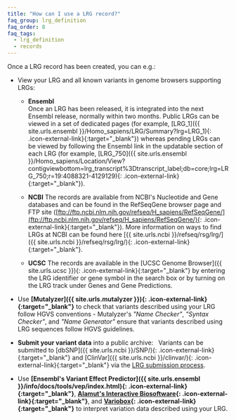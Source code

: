 ```yaml
---
title: "How can I use a LRG record?"
faq_group: lrg_definition
faq_order: 8
faq_tags:
  - lrg_definition
  - records
---
```


Once a LRG record has been created, you can e.g.:  

* View your LRG and all known variants in genome browsers supporting LRGs:

  * **Ensembl**  
    Once an LRG has been released, it is integrated into the next Ensembl release, normally within two months. Public LRGs can be viewed in a set of dedicated pages (for example, [LRG_1]({{ site.urls.ensembl }}/Homo_sapiens/LRG/Summary?lrg=LRG_1){: .icon-external-link}{:target="_blank"}) whereas pending LRGs can be viewed by following the Ensembl link in the updatable section of each LRG (for example, [LRG_750]({{ site.urls.ensembl }}/Homo_sapiens/Location/View?contigviewbottom=lrg_transcript%3Dtranscript_label;db=core;lrg=LRG_750;r=19:4088321-4129129){: .icon-external-link}{:target="_blank"}).  
  
  * **NCBI** 
    The records are available from NCBI's Nucleotide and Gene databases and can be found in the RefSeqGene browser page and FTP site ([ftp://ftp.ncbi.nlm.nih.gov/refseq/H_sapiens/RefSeqGene/](ftp://ftp.ncbi.nlm.nih.gov/refseq/H_sapiens/RefSeqGene/){: .icon-external-link}{:target="_blank"}). More information on ways to find LRGs at NCBI can be found here [{{ site.urls.ncbi }}/refseq/rsg/lrg/]({{ site.urls.ncbi }}/refseq/rsg/lrg/){: .icon-external-link}{:target="_blank"}.  

  * **UCSC** 
  The records are available in the [UCSC Genome Browser]({{ site.urls.ucsc }}){: .icon-external-link}{:target="_blank"} by entering the LRG identifier or gene symbol in the search box or by turning on the LRG track under Genes and Gene Predictions.  

* Use **[Mutalyzer]({{ site.urls.mutalyzer }}){: .icon-external-link}{:target="_blank"}** to check that variants described using your LRG follow HGVS conventions - Mutalyzer's *"Name Checker"*, *"Syntax Checker"*, and *"Name Generator"* ensure that variants described using LRG sequences follow HGVS guidelines.  

* **Submit your variant data** into a public archive:   Variants can be submitted to [dbSNP]({{ site.urls.ncbi }}/SNP/){: .icon-external-link}{:target="_blank"} and [ClinVar]({{ site.urls.ncbi }}/clinvar/){: .icon-external-link}{:target="_blank"} via the [LRG submission process](/submit-variants).  

* Use **[Ensembl's Variant Effect Predictor]({{ site.urls.ensembl }}/info/docs/tools/vep/index.html){: .icon-external-link}{:target="_blank"}**, **[Alamut's Interactive Biosoftware](http://www.interactive-biosoftware.com/){: .icon-external-link}{:target="_blank"}**, and **[Variobox](http://bioinformatics.ua.pt/software/variobox/){: .icon-external-link}{:target="_blank"}** to interpret variation data described using your LRG.
